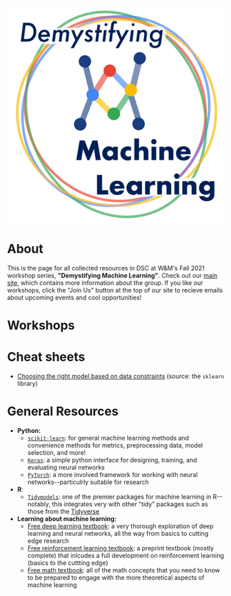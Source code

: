![](assets/ML_series_logo.jpg)

# About

This is the page for all collected resources in DSC at W&M's Fall 2021 workshop series, **"Demystifying Machine Learning"**. Check out our [main site](https://gdsc.community.dev/william-mary/), which contains more information about the group. If you like our workshops, click the "Join Us" button at the top of our site to recieve emails about upcoming events and cool opportunities!

# Workshops

# Cheat sheets

- [Choosing the right model based on data constraints](https://scikit-learn.org/stable/_static/ml_map.png) (source: the `sklearn` library)

# General Resources

- **Python:**
  -  [`scikit-learn`](https://scikit-learn.org/stable/): for general machine learning methods and convenience methods for metrics, preprocessing data, model selection, and more!
  -  [`Keras`](https://keras.io/): a simple python interface for designing, training, and evaluating neural networks
  -  [`PyTorch`](https://pytorch.org/): a more involved framework for working with neural networks--particulrly suitable for research
- **R**:
  - [`Tidymodels`](https://www.tidymodels.org/): one of the premier packages for machine learning in R--notably, this integrates very with other "tidy" packages such as those from the [Tidyverse](https://www.tidyverse.org/)
- **Learning about machine learning:**
  -  [Free deep learning textbook](https://www.deeplearningbook.org/): a very thorough exploration of deep learning and neural networks, all the way from basics to cutting edge research
  -  [Free reinforcement learning textbook](https://web.stanford.edu/class/psych209/Readings/SuttonBartoIPRLBook2ndEd.pdf): a preprint textbook (mostly complete) that inlcudes a full development on reinforcement learning (basics to the cuttting edge)
  -  [Free math textbook](https://mml-book.github.io/book/mml-book.pdf): all of the math concepts that you need to know to be prepared to engage with the more theoretical aspects of machine learning
